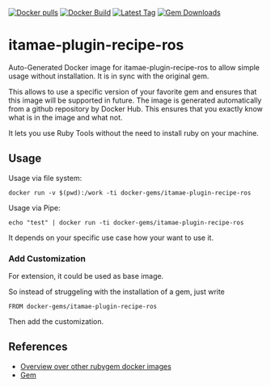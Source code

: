 [![Docker pulls](https://img.shields.io/docker/pulls/rubygem/itamae-plugin-recipe-ros.svg)](https://hub.docker.com/r/rubygem/itamae-plugin-recipe-ros/)
[![Docker Build](https://img.shields.io/docker/automated/rubygem/itamae-plugin-recipe-ros.svg)](https://hub.docker.com/r/rubygem/itamae-plugin-recipe-ros/)
[![Latest Tag](https://img.shields.io/github/tag/docker-rubygem/itamae-plugin-recipe-ros.svg)](https://hub.docker.com/r/rubygem/itamae-plugin-recipe-ros/)
[![Gem Downloads](https://img.shields.io/gem/dt/itamae-plugin-recipe-ros.svg)](https://rubygems.org/gems/itamae-plugin-recipe-ros/)
# itamae-plugin-recipe-ros

Auto-Generated Docker image for itamae-plugin-recipe-ros to allow simple usage without installation.
It is in sync with the original gem.

This allows to use a specific version of your favorite gem and ensures that this image will be supported in future.
The image is generated automatically from a github repository by Docker Hub.
This ensures that you exactly know what is in the image and what not.

It lets you use Ruby Tools without the need to install ruby on your machine.

## Usage

Usage via file system:

`docker run -v $(pwd):/work -ti docker-gems/itamae-plugin-recipe-ros`

Usage via Pipe:

`echo "test" | docker run -ti docker-gems/itamae-plugin-recipe-ros`

It depends on your specific use case how your want to use it.

### Add Customization

For extension, it could be used as base image.

So instead of struggeling with the installation of a gem, just write

`FROM docker-gems/itamae-plugin-recipe-ros`

Then add the customization.

## References

 - [Overview over other rubygem docker images](https://github.com/thinkbot/docker-rubygem)
 - [Gem](https://rubygems.org/gems/itamae-plugin-recipe-ros/)

